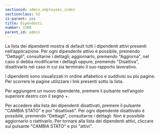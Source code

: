 ```yaml
---
sectionid: admin_employees_index
sectionclass: h2
is-parent: yes
title: Dipendenti
number: 3300
parent_id: admin
---
```

La lista dei dipendenti mostra di default tutti i dipendenti attivi presenti nell’applicazione. Per ogni dipendente attivo è possibile, premendo "Dettagli", consultarne i dettagli; aggiornarlo, premendo "Aggiorna", nel caso si debba modificarne i dettagli oppure, premendo "Disattiva", disattivarlo nel caso in cui sia terminato il suo rapporto lavorativo.

I dipendenti sono visualizzati in ordine alfabetico e suddivisi su più pagine. Per scorrere le pagine utilizzare i link presenti sotto la lista.

Per aggiungere un nuovo dipendente, premere il pulsante nell’angolo superiore destro con il segno +.


Per accedere alla lista dei dipendenti disattivati, premere il pulsante "CAMBIA STATO" e poi "disattivati". Per ogni dipendente disattivato è possibile, premendo "Dettagli", consultarne i dettagli. Non è possibile aggiornarlo o riattivarlo. Per tornare alla lista dei dipendenti attivi, cliccare sul pulsante "CAMBIA STATO" e poi "attivi".

